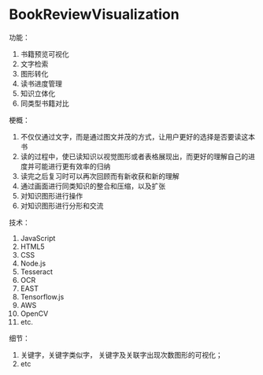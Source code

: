 # BookReviewVisualization
功能： 
 1. 书籍预览可视化
 2. 文字检索
 3. 图形转化
 4. 读书进度管理
 5. 知识立体化
 6. 同类型书籍对比
 
梗概： 
 1. 不仅仅通过文字，而是通过图文并茂的方式，让用户更好的选择是否要读这本书
 2. 读的过程中，使已读知识以视觉图形或者表格展现出，而更好的理解自己的进度并可能进行更有效率的归纳
 3. 读完之后复习时可以再次回顾而有新收获和新的理解
 4. 通过画面进行同类知识的整合和压缩，以及扩张
 5. 对知识图形进行操作
 6. 对知识图形进行分形和交流

技术： 
 1. JavaScript 
 2. HTML5 
 3. CSS
 4. Node.js
 5. Tesseract
 6. OCR
 7. EAST
 8. Tensorflow.js
 9. AWS
 10. OpenCV
 11. etc.

细节： 
 1. 关键字，关键字类似字， 关键字及关联字出现次数图形的可视化；
 2. etc
